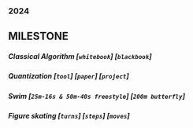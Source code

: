 ### 2024

## MILESTONE ##

##### Classical Algorithm [`whitebook`] [`blackbook`] #####

##### Quantization [`tool`] [`paper`] [`project`] #####

##### Swim [`25m-16s & 50m-40s freestyle`] [`200m butterfly`] #####

##### Figure skating [`turns`] [`steps`] [`moves`] #####
